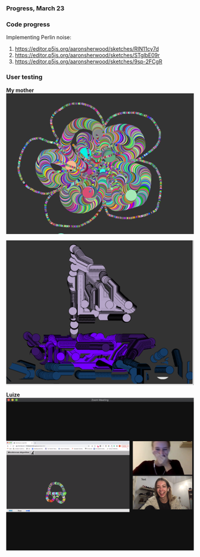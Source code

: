 ### Progress, March 23


### Code progress

Implementing Perlin noise:

1. https://editor.p5js.org/aaronsherwood/sketches/RIN11cy7d
2. https://editor.p5js.org/aaronsherwood/sketches/STglbE09r
3. https://editor.p5js.org/aaronsherwood/sketches/9sp-2FCgR


### User testing

**My mother**
![flower](/media/puke.png)

![boat](/media/laiva.png)


**Luize**
![car](/media/car.png)

